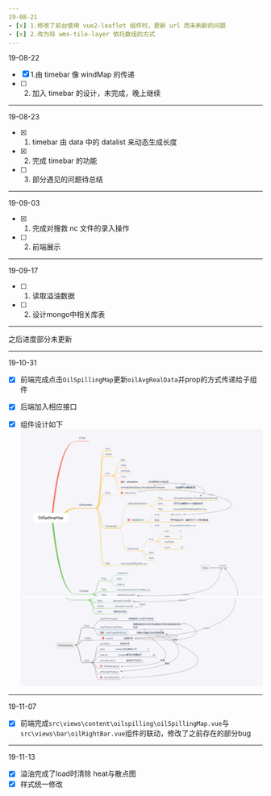 ```yaml
---
19-08-21
- [x] 1.修改了前台使用 vue2-leaflet 组件时，更新 url 而未刷新的问题
- [x] 2.改为将 wms-tile-layer 依托数组的方式
---
```


19-08-22

- [x] 1.由 timebar 像 windMap 的传递
- [ ] 2.  加入 timebar 的设计，未完成，晚上继续

---

19-08-23

- [x] 1. timebar 由 data 中的 datalist 来动态生成长度
- [x] 2. 完成 timebar 的功能
- [ ] 3. 部分遇见的问题待总结

---

19-09-03

- [x] 1. 完成对搜救 nc 文件的录入操作
- [ ] 2. 前端展示

---

19-09-17

- [ ] 1. 读取溢油数据
- [ ] 2. 设计mongo中相关库表

---
之后进度部分未更新

---
19-10-31
- [x] 前端完成点击`OilSpillingMap`更新`oilAvgRealData`并prop的方式传递给子组件
- [x] 后端加入相应接口
- [x] 组件设计如下
   ![alt 组件1](./document/99img/TIM截图20191031213012.png)
   ![alt 组件2](./document/99img/TIM截图20191031213043.png)


---
19-11-07 
- [x] 前端完成`src\views\content\oilspilling\oilSpillingMap.vue`与`src\views\bar\oilRightBar.vue`组件的联动，修改了之前存在的部分bug

---
19-11-13
- [x] 溢油完成了load时清除 heat与散点图
- [x] 样式统一修改 